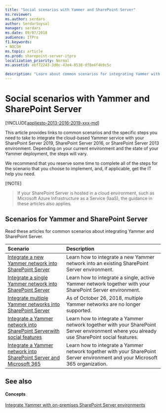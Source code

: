 ```yaml
---
title: "Social scenarios with Yammer and SharePoint Server"
ms.reviewer: 
ms.author: serdars
author: SerdarSoysal
manager: serdars
ms.date: 09/07/2018
audience: ITPro
f1.keywords:
- NOCSH
ms.topic: article
ms.prod: sharepoint-server-itpro
localization_priority: Normal
ms.assetid: ebf72243-3d0c-43e4-8538-df8e4f4b9c5c

description: "Learn about common scenarios for integrating Yammer with SharePoint Server."
---
```


# Social scenarios with Yammer and SharePoint Server

[!INCLUDE[appliesto-2013-2016-2019-xxx-md](../includes/appliesto-2013-2016-2019-xxx-md.md)]
  
This article provides links to common scenarios and the specific steps you need to take to integrate the cloud-based Yammer service with your SharePoint Server 2019, SharePoint Server 2016, or SharePoint Server 2013 environment. Depending on your current environment and the state of your Yammer deployment, the steps will vary.
  
We recommend that you reserve some time to complete all of the steps for the scenario that you choose to implement, and, if applicable, get the IT help you need. 
  
 [!NOTE]
> If your SharePoint Server is hosted in a cloud environment, such as Microsoft Azure Infrastructure as a Service (IaaS), the guidance in these articles also applies. 
  
## Scenarios for Yammer and SharePoint Server

Read these articles for common scenarios about integrating Yammer and SharePoint Server.
  
|**Scenario**|**Description**|
|:-----|:-----|
|[Integrate a new Yammer network into SharePoint Server](integrate-a-new-yammer-network-into-sharepoint-server.md) <br/> |Learn how to integrate a new Yammer network into an existing SharePoint Server  environment.  <br/> |
|[Integrate a single Yammer network into SharePoint Server](integrate-a-single-yammer-network-into-sharepoint-server.md) <br/> |Learn how to integrate a single, active Yammer network together with your SharePoint Server  environment.  <br/> |
|[Integrate multiple Yammer networks into SharePoint Server](integrate-multiple-yammer-networks-into-sharepoint-server.md) <br/> |As of October 26, 2018, multiple Yammer networks are no longer supported.    <br/> |
|[Integrate a Yammer network into SharePoint Serverwith social features](integrate-a-yammer-network-into-sharepoint-server-with-social-features.md) <br/> |Learn how to integrate a Yammer network together with your SharePoint Server environment where you already use SharePoint social features.  <br/> |
|[Integrate a Yammer network into SharePoint Server and Microsoft 365](integrate-a-yammer-network-into-sharepoint-server-and-office-365.md) <br/> |Learn how to integrate a Yammer network together with your SharePoint Server environment and your Microsoft 365 organization.  <br/> |
   
## See also

#### Concepts

[Integrate Yammer with on-premises SharePoint Server environments](integrate-yammer-with-on-premises-sharepoint-server-environments.md)


